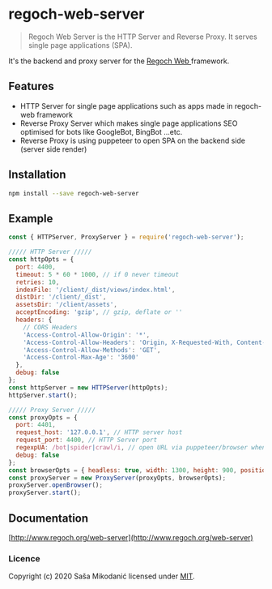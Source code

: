 # regoch-web-server
> Regoch Web Server is the HTTP Server and Reverse Proxy. It serves single page applications (SPA).

It's the backend and proxy server for the [Regoch Web ](https://github.com/smikodanic/regoch-web) framework.

## Features
- HTTP Server for single page applications such as apps made in regoch-web framework
- Reverse Proxy Server which makes single page applications SEO optimised for bots like GoogleBot, BingBot ...etc.
- Reverse Proxy is using puppeteer to open SPA on the backend side (server side render)

## Installation
```bash
npm install --save regoch-web-server
```

## Example
```javascript
const { HTTPServer, ProxyServer } = require('regoch-web-server');

///// HTTP Server /////
const httpOpts = {
  port: 4400,
  timeout: 5 * 60 * 1000, // if 0 never timeout
  retries: 10,
  indexFile: '/client/_dist/views/index.html',
  distDir: '/client/_dist',
  assetsDir: '/client/assets',
  acceptEncoding: 'gzip', // gzip, deflate or ''
  headers: {
    // CORS Headers
    'Access-Control-Allow-Origin': '*',
    'Access-Control-Allow-Headers': 'Origin, X-Requested-With, Content-Type, Accept, Authorization',
    'Access-Control-Allow-Methods': 'GET',
    'Access-Control-Max-Age': '3600'
  },
  debug: false
};
const httpServer = new HTTPServer(httpOpts);
httpServer.start();

///// Proxy Server /////
const proxyOpts = {
  port: 4401,
  request_host: '127.0.0.1', // HTTP server host
  request_port: 4400, // HTTP Server port
  regexpUA: /bot|spider|crawl/i, // open URL via puppeteer/browser when user agent contains this regular expression
  debug: false
};
const browserOpts = { headless: true, width: 1300, height: 900, position: '700,20' };
const proxyServer = new ProxyServer(proxyOpts, browserOpts);
proxyServer.openBrowser();
proxyServer.start();
```

## Documentation
[http://www.regoch.org/web-server](http://www.regoch.org/web-server)


### Licence
Copyright (c) 2020 Saša Mikodanić licensed under [MIT](./LICENSE).
